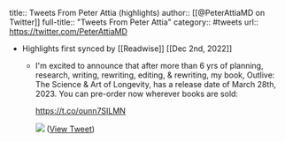 title:: Tweets From Peter Attia (highlights)
author:: [[@PeterAttiaMD on Twitter]]
full-title:: "Tweets From Peter Attia"
category:: #tweets
url:: https://twitter.com/PeterAttiaMD

- Highlights first synced by [[Readwise]] [[Dec 2nd, 2022]]
	- I'm excited to announce that after more than 6 yrs of planning, research, writing, rewriting, editing, & rewriting, my book, Outlive: The Science & Art of Longevity, has a release date of March 28th, 2023. You can pre-order now wherever books are sold: 
	  
	  https://t.co/ounn7SILMN 
	  
	  ![](https://pbs.twimg.com/media/Fi6JPj2XEA0MV1g.jpg) ([View Tweet](https://twitter.com/PeterAttiaMD/status/1598365839123746831))